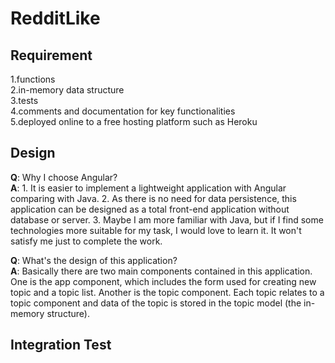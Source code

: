 # RedditLike

## Requirement

1.functions<br/>
2.in-memory data structure<br/>
3.tests<br/>
4.comments and documentation for key functionalities<br/>
5.deployed online to a free hosting platform such as Heroku<br/>

## Design
<b>Q</b>: Why I choose Angular?<br>
<b>A</b>: 1. It is easier to implement a lightweight application with Angular comparing with Java. 2. As there is no need for data persistence, this application can be designed as a total front-end application without database or server. 3. Maybe I am more familiar with Java, but if I find some technologies more suitable for my task, I would love to learn it. It won't satisfy me just to complete the work.<br>

<b>Q</b>: What's the design of this application?<br>
<b>A</b>: Basically there are two main components contained in this application. One is the app component, which includes the form used for creating new topic and a topic list. Another is the topic component. Each topic relates to a topic component and data of the topic is stored in the topic model (the in-memory structure). <br>

## Integration Test

